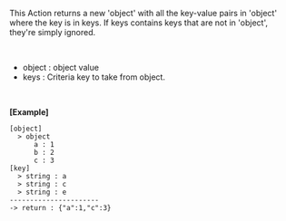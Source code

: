 This Action returns a new 'object' with all the key-value pairs in 'object' where the key is in keys.
If keys contains keys that are not in 'object', they're simply ignored.

<br/>

- object : object value
- keys : Criteria key to take from object.

<br/>

**[Example]**
```
[object]
  > object
      a : 1
      b : 2
      c : 3
[key]
  > string : a
  > string : c
  > string : e
----------------------
-> return : {"a":1,"c":3}
```

